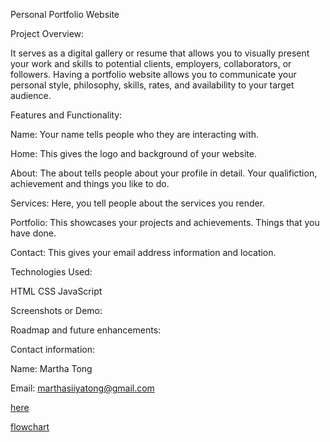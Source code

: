 Personal Portfolio Website

Project Overview:

It serves as a digital gallery or resume that allows you to visually present your work and skills to potential clients, employers, collaborators, or followers. Having a portfolio website allows you to communicate your personal style, philosophy, skills, rates, and availability to your target audience.

Features and Functionality:

Name: Your name tells people who they are interacting with.

Home: This gives the logo and background of your website.

About: The about tells people about your profile in detail. Your qualifiction, achievement and things you like to do.

Services: Here, you tell people about the services you render.

Portfolio: This showcases your projects and achievements. Things that you have done.

Contact: This gives your email address information and location.

Technologies Used:

HTML
CSS
JavaScript

Screenshots or Demo:

Roadmap and future enhancements:



Contact information:

Name: Martha Tong

Email: marthasiiyatong@gmail.com

<a href="https://drive.google.com/file/d/14PmyXMDQ5k74MIYVrkpGXhe6oBLUbhoB/view?usp=sharing" target="_blank">here</a>

<a href="https://drive.google.com/file/d/14PmyXMDQ5k74MIYVrkpGXhe6oBLUbhoB/view?usp=sharing" target="_blank">flowchart</a>
